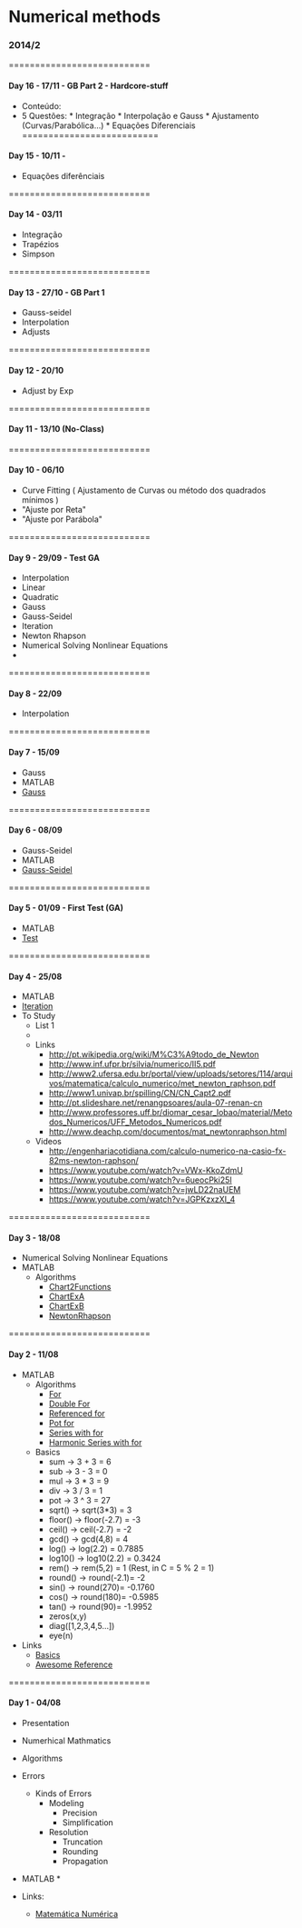 Numerical methods
===========================

### 2014/2
===========================

#### Day 16 - 17/11 - GB Part 2 - Hardcore-stuff
  * Conteúdo: 
   * 5 Questões:
    * Integração
    * Interpolação e Gauss
    * Ajustamento (Curvas/Parabólica...)
    * Equações Diferenciais 
==========================

#### Day 15 - 10/11 -
  * Equações diferênciais

===========================

#### Day 14 - 03/11 
  * Integração
   * Trapézios
   * Simpson

===========================

#### Day 13 - 27/10 - GB Part 1
  * Gauss-seidel
  * Interpolation
  * Adjusts
  
===========================

#### Day 12 - 20/10 
  * Adjust by Exp

===========================

#### Day 11 - 13/10 (No-Class)
   

===========================

#### Day 10 - 06/10
  * Curve Fitting ( Ajustamento de Curvas ou método dos quadrados mínimos )
   * "Ajuste por Reta" 
   * "Ajuste por Parábola"
   

===========================

#### Day 9 - 29/09 - Test GA
  * Interpolation
   * Linear
   * Quadratic
  * Gauss
  * Gauss-Seidel
  * Iteration
  * Newton Rhapson
  * Numerical Solving Nonlinear Equations
  * 
  

===========================

#### Day 8 - 22/09
  * Interpolation
   
===========================

#### Day 7 - 15/09
  * Gauss
  * MATLAB
   *  [Gauss](https://github.com/marceloboeira/eng-class-numerical-methods/blob/master/day-07/gauss.m)
   
===========================

#### Day 6 - 08/09
  * Gauss-Seidel
  * MATLAB
   *  [Gauss-Seidel](https://github.com/marceloboeira/eng-class-numerical-methods/blob/master/day-06/gauss-seidel.m)
   

===========================

#### Day 5 - 01/09 - First Test (GA)
  * MATLAB
   * [Test](https://github.com/marceloboeira/eng-class-numerical-methods/blob/master/day-05/test.m)

===========================

#### Day 4 - 25/08
* MATLAB
 *  [Iteration](https://github.com/marceloboeira/eng-class-numerical-methods/blob/master/day-04/iteration.m)
* To Study
  * List 1
  *
  * Links
    * http://pt.wikipedia.org/wiki/M%C3%A9todo_de_Newton
    * http://www.inf.ufpr.br/silvia/numerico/II5.pdf
    * http://www2.ufersa.edu.br/portal/view/uploads/setores/114/arquivos/matematica/calculo_numerico/met_newton_raphson.pdf
    * http://www1.univap.br/spilling/CN/CN_Capt2.pdf
    * http://pt.slideshare.net/renangpsoares/aula-07-renan-cn
    * http://www.professores.uff.br/diomar_cesar_lobao/material/Metodos_Numericos/UFF_Metodos_Numericos.pdf
    * http://www.deachp.com/documentos/mat_newtonraphson.html
  * Videos
    * http://engenhariacotidiana.com/calculo-numerico-na-casio-fx-82ms-newton-raphson/
    * https://www.youtube.com/watch?v=VWx-KkoZdmU
    * https://www.youtube.com/watch?v=6ueocPki25I
    * https://www.youtube.com/watch?v=jwLD22naUEM
    * https://www.youtube.com/watch?v=JGPKzxzXI_4


===========================

#### Day 3 - 18/08
* Numerical Solving Nonlinear Equations
* MATLAB
   * Algorithms
      *  [Chart2Functions](https://github.com/marceloboeira/eng-class-numerical-methods/blob/master/day-03/chart2functions.m)
      *  [ChartExA](https://github.com/marceloboeira/eng-class-numerical-methods/blob/master/day-03/chartExA.m)
      *  [ChartExB](https://github.com/marceloboeira/eng-class-numerical-methods/blob/master/day-03/chartExB.m)
      *  [NewtonRhapson](https://github.com/marceloboeira/eng-class-numerical-methods/blob/master/day-03/NewtonRaphson.m)  
      

===========================



#### Day 2 - 11/08
* MATLAB 
    * Algorithms
        * [For](https://github.com/marceloboeira/eng-class-numerical-methods/blob/master/day-02/for.m)
        * [Double For](https://github.com/marceloboeira/eng-class-numerical-methods/blob/master/day-02/for2.m)
        * [Referenced for](https://github.com/marceloboeira/eng-class-numerical-methods/blob/master/day-02/for3.m)
        * [Pot for](https://github.com/marceloboeira/eng-class-numerical-methods/blob/master/day-02/for4.m)
        * [Series with for](https://github.com/marceloboeira/eng-class-numerical-methods/blob/master/day-02/for5.m)
        * [Harmonic Series with for](https://github.com/marceloboeira/eng-class-numerical-methods/blob/master/day-02/for6.m)
    * Basics
        * sum -> 3 + 3 = 6
        * sub -> 3 - 3 = 0
        * mul -> 3 * 3 = 9
        * div -> 3 / 3 = 1
        * pot -> 3 ^ 3 = 27 
        * sqrt() -> sqrt(3*3) = 3
        * floor() -> floor(-2.7) = -3
        * ceil() -> ceil(-2.7) = -2
        * gcd() -> gcd(4,8) = 4
        * log() -> log(2.2) = 0.7885
        * log10() -> log10(2.2) = 0.3424
        * rem() -> rem(5,2) = 1 (Rest, in C = 5 % 2 = 1)
        * round() -> round(-2.1)= -2
        * sin() -> round(270)= -0.1760
        * cos() -> round(180)= -0.5985
        * tan() -> round(90)= -1.9952
        * zeros(x,y)
        * diag([1,2,3,4,5...])
        * eye(n)
* Links
    * [Basics](https://moodle.up.pt/pluginfile.php/18561/mod_resource/content/2/Matlab/Funcoes4.pdf)
    * [Awesome Reference](http://www1.univap.br/spilling/CN/apostila4.pdf)

===========================

#### Day 1 - 04/08
* Presentation
* Numerhical Mathmatics
* Algorithms
* Errors
  * Kinds of Errors
    * Modeling
      * Precision
      * Simplification
    * Resolution
      * Truncation
      * Rounding
      * Propagation
  
* MATLAB
  * 
* Links:
  * [Matemática Numérica](http://www.das.ufsc.br/~camponog/Disciplinas/DAS-5103/Slides/l1-intro.pdf)



